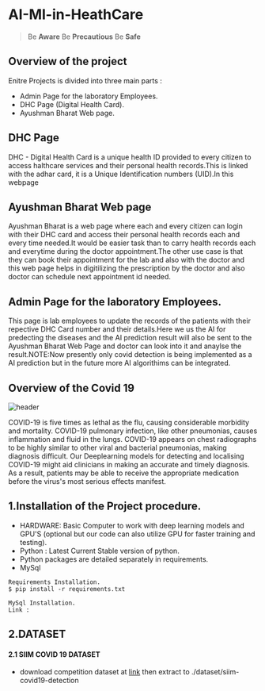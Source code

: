# AI-Ml-in-HeathCare
> Be **Aware** Be **Precautious** Be **Safe**

## Overview of the project
Enitre Projects is divided into three main parts :
* Admin Page for the laboratory Employees.
* DHC Page (Digital Health Card).
* Ayushman Bharat Web page.

## DHC Page
DHC - Digital Health Card is a unique health ID provided to every citizen to access halthcare services and their personal health records.This is linked with the adhar card, it is a Unique Identification numbers (UID).In this webpage 

## Ayushman Bharat Web page
Ayushman Bharat is a web page where each and every citizen can login with their DHC card and access their personal health records each and every time needed.It would be easier task than to carry health records each and everytime during the doctor appointment.The other use case is that they can book their appointment for the lab and also with the doctor and this web page helps in digitilizing the prescription by the doctor and also doctor can schedule next appointment id needed.

## Admin Page for the laboratory Employees.
This page is lab employees to update the records of the patients with their repective DHC Card number and their details.Here we us the AI for predecting the diseases and the AI prediction result will also be sent to the Ayushman Bharat Web Page and doctor can look into it and anaylse the result.NOTE:Now presently only covid detection is being implemented as a AI prediction but in the future more AI algorithims can be integrated.

## Overview of the Covid 19 
![header](https://user-images.githubusercontent.com/53186985/174720673-6fdace2d-638c-4aa4-a243-f32212c19c9a.png)

COVID-19 is five times as lethal as the flu, causing considerable morbidity and mortality. COVID-19 pulmonary infection, like other pneumonias, causes inflammation and fluid in the lungs. COVID-19 appears on chest radiographs to be highly similar to other viral and bacterial pneumonias, making diagnosis difficult. Our Deeplearning models for detecting and localising COVID-19 might aid clinicians in making an accurate and timely diagnosis. As a result, patients may be able to receive the appropriate medication before the virus's most serious effects manifest.

## 1.Installation of the Project procedure.
* HARDWARE: Basic Computer to work with deep learning models and GPU'S (optional but our code can also utilize GPU for faster training and testing).
* Python : Latest Current Stable version of python.
* Python packages are detailed separately in requirements.
* MySql 

```
Requirements Installation.
$ pip install -r requirements.txt
```
```
MySql Installation.
Link : 
``` 

## 2.DATASET
#### 2.1 SIIM COVID 19 DATASET
- download competition dataset at [link](https://www.kaggle.com/c/siim-covid19-detection/data) then extract to ./dataset/siim-covid19-detection

